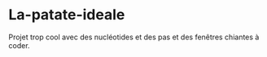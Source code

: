 # La-patate-ideale
Projet trop cool avec des nucléotides et des pas et des fenêtres chiantes à coder.
